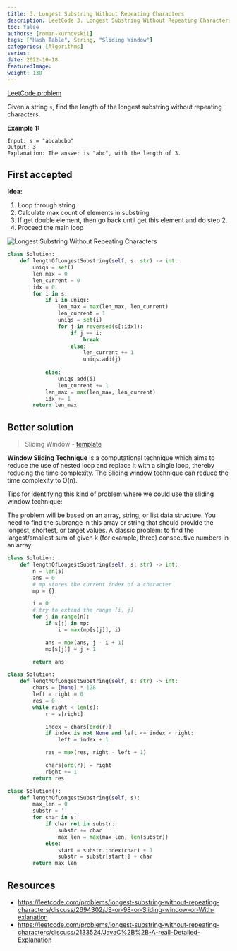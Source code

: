 ```yaml
---
title: 3. Longest Substring Without Repeating Characters
description: LeetCode 3. Longest Substring Without Repeating Characters
toc: false
authors: [roman-kurnovskii]
tags: ["Hash Table", String, "Sliding Window"]
categories: [Algorithms]
series:
date: 2022-10-18
featuredImage:
weight: 130
---
```


[LeetCode problem](https://leetcode.com/problems/longest-substring-without-repeating-characters/)

Given a string `s`, find the length of the longest substring without repeating characters.


**Example 1:**

    Input: s = "abcabcbb"
    Output: 3
    Explanation: The answer is "abc", with the length of 3.


## First accepted

**Idea:**

1. Loop through string
2. Calculate max count of elements in substring
3. If get double element, then go back until get this element and do step 2.
4. Proceed the main loop

![Longest Substring Without Repeating Characters](../assets/3.jpg)

```python
class Solution:
    def lengthOfLongestSubstring(self, s: str) -> int:
        uniqs = set()
        len_max = 0
        len_current = 0
        idx = 0
        for i in s:
            if i in uniqs:
                len_max = max(len_max, len_current)
                len_current = 1
                uniqs = set(i)
                for j in reversed(s[:idx]):
                    if j == i:
                        break
                    else:
                        len_current += 1
                        uniqs.add(j)
                    
            else:
                uniqs.add(i)
                len_current += 1
            len_max = max(len_max, len_current)
            idx += 1
        return len_max
```

## Better solution

> Sliding Window - [template](../#sliding-window)

**Window Sliding Technique** is a computational technique which aims to reduce the use of nested loop and replace it with a single loop, thereby reducing the time complexity.
The Sliding window technique can reduce the time complexity to O(n).

Tips for identifying this kind of problem where we could use the sliding window technique:

The problem will be based on an array, string, or list data structure.
You need to find the subrange in this array or string that should provide the longest, shortest, or target values.
A classic problem: to find the largest/smallest sum of given k (for example, three) consecutive numbers in an array.

```python
class Solution:
    def lengthOfLongestSubstring(self, s: str) -> int:
        n = len(s)
        ans = 0
        # mp stores the current index of a character
        mp = {}

        i = 0
        # try to extend the range [i, j]
        for j in range(n):
            if s[j] in mp:
                i = max(mp[s[j]], i)

            ans = max(ans, j - i + 1)
            mp[s[j]] = j + 1

        return ans
```

```python
class Solution:
    def lengthOfLongestSubstring(self, s: str) -> int:
        chars = [None] * 128
        left = right = 0
        res = 0
        while right < len(s):
            r = s[right]

            index = chars[ord(r)]
            if index is not None and left <= index < right:
                left = index + 1

            res = max(res, right - left + 1)

            chars[ord(r)] = right
            right += 1
        return res
```

```python
class Solution():
    def lengthOfLongestSubstring(self, s):
        max_len = 0
        substr = ''
        for char in s:
            if char not in substr:
                substr += char
                max_len = max(max_len, len(substr))
            else:
                start = substr.index(char) + 1
                substr = substr[start:] + char
        return max_len
```


## Resources

- https://leetcode.com/problems/longest-substring-without-repeating-characters/discuss/2694302/JS-or-98-or-Sliding-window-or-With-exlanation
- https://leetcode.com/problems/longest-substring-without-repeating-characters/discuss/2133524/JavaC%2B%2B-A-reall-Detailed-Explanation
